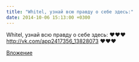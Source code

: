 ```yaml
---
title: "Whitel, узнай всю правду о себе здесь:"
date: 2014-10-06 15:13:00 +0300
---
```


Whitel, узнай всю правду о себе здесь:
♥♥♥ http://vk.com/app2417356_13828073 ♥♥♥

[Вложение](https://vk.com/photo150361990_340094663)
